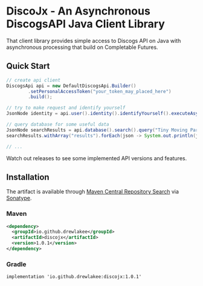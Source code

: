 # DiscoJx - An Asynchronous DiscogsAPI Java Client Library

That client library provides simple access to Discogs API on Java with asynchronous processing that build on Completable Futures.

## Quick Start

```java
// create api client
DiscogsApi api = new DefaultDiscogsApi.Builder()
        .setPersonalAccessToken("your_token_may_placed_here")
        .build(); 

// try to make request and identify yourself
JsonNode identity = api.user().identity().identifyYourself().executeAsync().join().entity();

// query database for some useful data
JsonNode searchResults = api.database().search().query("Tiny Moving Parts").build().executeAsync().join().entity();
searchResults.withArray("results").forEach(json -> System.out.println(json.get("title")));

// ...
```

Watch out releases to see some implemented API versions and features.

## Installation

The artifact is available through
[Maven Central Repository Search](https://search.maven.org/artifact/io.github.drewlakee/discojx) via
[Sonatype](https://s01.oss.sonatype.org/#nexus-search;quick~discojx).

### Maven

```XML
<dependency>
  <groupId>io.github.drewlakee</groupId>
  <artifactId>discojx</artifactId>
  <version>1.0.1</version>
</dependency>
```

### Gradle

```Gradle
implementation 'io.github.drewlakee:discojx:1.0.1'
```
